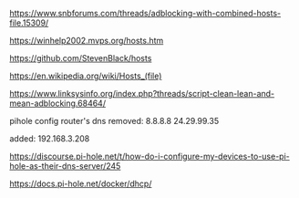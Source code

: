 https://www.snbforums.com/threads/adblocking-with-combined-hosts-file.15309/

https://winhelp2002.mvps.org/hosts.htm

https://github.com/StevenBlack/hosts

https://en.wikipedia.org/wiki/Hosts_(file)


https://www.linksysinfo.org/index.php?threads/script-clean-lean-and-mean-adblocking.68464/


pihole 
config router's dns 
removed: 
8.8.8.8
24.29.99.35

added: 
192.168.3.208



https://discourse.pi-hole.net/t/how-do-i-configure-my-devices-to-use-pi-hole-as-their-dns-server/245


https://docs.pi-hole.net/docker/dhcp/